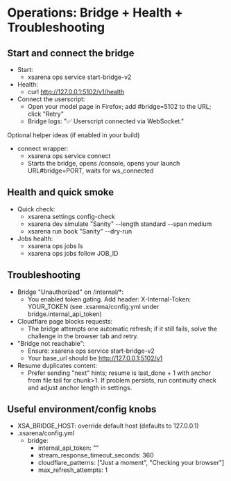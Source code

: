 # Operations: Bridge + Health + Troubleshooting

## Start and connect the bridge
- Start:
  - xsarena ops service start-bridge-v2
- Health:
  - curl http://127.0.0.1:5102/v1/health
- Connect the userscript:
  - Open your model page in Firefox; add #bridge=5102 to the URL; click "Retry"
  - Bridge logs: "✅ Userscript connected via WebSocket."

Optional helper ideas (if enabled in your build)
- connect wrapper:
  - xsarena ops service connect
  - Starts the bridge, opens /console, opens your launch URL#bridge=PORT, waits for ws_connected

## Health and quick smoke
- Quick check:
  - xsarena settings config-check
  - xsarena dev simulate "Sanity" --length standard --span medium
  - xsarena run book "Sanity" --dry-run
- Jobs health:
  - xsarena ops jobs ls
  - xsarena ops jobs follow JOB_ID

## Troubleshooting
- Bridge "Unauthorized" on /internal/*:
  - You enabled token gating. Add header: X-Internal-Token: YOUR_TOKEN (see .xsarena/config.yml under bridge.internal_api_token)
- Cloudflare page blocks requests:
  - The bridge attempts one automatic refresh; if it still fails, solve the challenge in the browser tab and retry.
- "Bridge not reachable":
  - Ensure: xsarena ops service start-bridge-v2
  - Your base_url should be http://127.0.0.1:5102/v1
- Resume duplicates content:
  - Prefer sending "next" hints; resume is last_done + 1 with anchor from file tail for chunk>1. If problem persists, run continuity check and adjust anchor length in settings.

## Useful environment/config knobs
- XSA_BRIDGE_HOST: override default host (defaults to 127.0.0.1)
- .xsarena/config.yml
  - bridge:
    - internal_api_token: "<secret>"
    - stream_response_timeout_seconds: 360
    - cloudflare_patterns: ["Just a moment", "Checking your browser"]
    - max_refresh_attempts: 1
